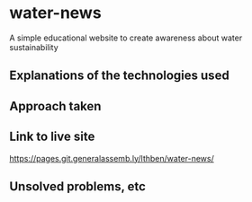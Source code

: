 # water-news
A simple educational website to create awareness about water sustainability

## Explanations of the technologies used

## Approach taken 

## Link to live site
https://pages.git.generalassemb.ly/lthben/water-news/

## Unsolved problems, etc